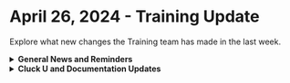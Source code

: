 # April 26, 2024 - Training Update

Explore what new changes the Training team has made in the last week.

<details>

<summary><strong>General News and Reminders</strong></summary>

* **SHOUT OUT** to Steve, Maddox, Aleksandar, Brenden, Keegan, Andrey, Tonia, and Matthew (with a PERFECT Score!) for successfully taking our [foundations-certification.md](../../../cluck-university/rewst-foundations/foundations-certification.md "mention") Exam, and collecting your prestigious **Certified Rewster** badge in Discord.&#x20;
* Eddie will be back next week with the 100 and current 200 series!

![](<../../../.gitbook/assets/Copy of Clea.png>)

* Join us in our [Cluck-U Discord channel](https://discord.com/channels/936789089703845988/1121465945295167588) if you have any questions, comments, or concerns!

</details>

<details>

<summary><strong>Cluck U and Documentation Updates</strong></summary>

**What's New at Cluck University?**

* We'd love to get your feedback on our Training and Documentation! [Please fill out this form to let us know how we can improve](https://app.sli.do/event/m8C3AjPUnuDgpkVDmPsQL3)!
* As a reminder, you can make training and documentation requests at [https://rewst.canny.io/](https://rewst.canny.io/)
* [office-hours.md](../../../cluck-university/office-hours.md "mention") page added with more information about&#x20;
* New [how-to-build-forms.md](../../../cluck-university/micro-courses/how-to-build-forms.md "mention") elective page live!
* New [working-with-options-generator-workflows-in-rewst.md](../../../cluck-university/micro-courses/working-with-options-generator-workflows-in-rewst.md "mention") elective page live!

**New & Updated Pages:**

* [april-19th-2024-bring-back-negative-time-savings-or-implement-folders.md](../../roc-open-mics/roc-open-mics-north-america/2024-roc-open-mics/april-19th-2024-bring-back-negative-time-savings-or-implement-folders.md "mention")page added
* [Broken link](broken-reference "mention") page added
* [agent-smith](../../../documentation/agent-smith/ "mention") page updated with link to setup
* [agent-smith-configuration-overview.md](../../../documentation/agent-smith/agent-smith-configuration-overview.md "mention") page updated with new Track Agent Inventory In Azure Tables Crate section
* [ninjaone-integration-setup.md](../../../documentation/integrations/individual-integration-documentation/rmm/ninjaone/ninjaone-integration-setup.md "mention") page script updated
* [rewst-user-setup-and-gdap-relationship-guidance.md](../../../documentation/integrations/individual-integration-documentation/cloud/microsoft-cloud-integration-bundle/microsoft-csp/rewst-user-setup-and-gdap-relationship-guidance.md "mention") page steps updated
* [Broken link](broken-reference "mention") page updated with I use **Threatlocker and it's causing issues with executions in Rewst. How do I fix it?** section

</details>

